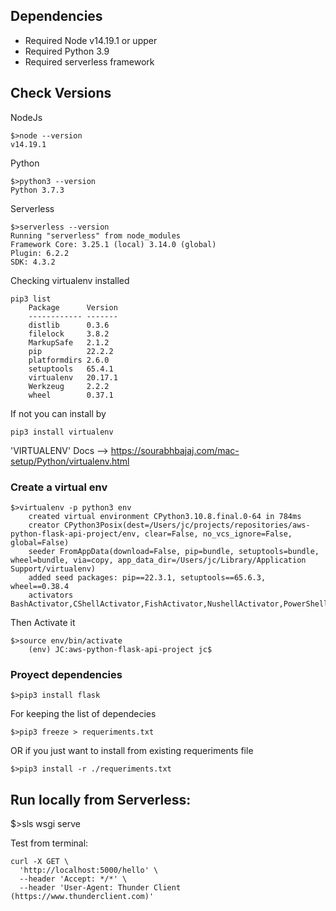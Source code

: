 ## Dependencies
- Required Node v14.19.1 or upper
- Required Python 3.9
- Required serverless framework
## Check Versions

NodeJs

```
$>node --version
v14.19.1
```

Python
```
$>python3 --version
Python 3.7.3
```

Serverless
```
$>serverless --version
Running "serverless" from node_modules
Framework Core: 3.25.1 (local) 3.14.0 (global)
Plugin: 6.2.2
SDK: 4.3.2
```

Checking virtualenv installed
```
pip3 list
    Package      Version
    ------------ -------
    distlib      0.3.6
    filelock     3.8.2
    MarkupSafe   2.1.2
    pip          22.2.2
    platformdirs 2.6.0
    setuptools   65.4.1
    virtualenv   20.17.1
    Werkzeug     2.2.2
    wheel        0.37.1
```
If not you can install by
```
pip3 install virtualenv
```
'VIRTUALENV' Docs --> https://sourabhbajaj.com/mac-setup/Python/virtualenv.html

### Create a virtual env
```
$>virtualenv -p python3 env
    created virtual environment CPython3.10.8.final.0-64 in 784ms
    creator CPython3Posix(dest=/Users/jc/projects/repositories/aws-python-flask-api-project/env, clear=False, no_vcs_ignore=False, global=False)
    seeder FromAppData(download=False, pip=bundle, setuptools=bundle, wheel=bundle, via=copy, app_data_dir=/Users/jc/Library/Application Support/virtualenv)
    added seed packages: pip==22.3.1, setuptools==65.6.3, wheel==0.38.4
    activators BashActivator,CShellActivator,FishActivator,NushellActivator,PowerShellActivator,PythonActivator
```
Then Activate it
```
$>source env/bin/activate
    (env) JC:aws-python-flask-api-project jc$
```

### Proyect dependencies
```
$>pip3 install flask
```
For keeping the list of dependecies

```
$>pip3 freeze > requeriments.txt
````
OR if you just want to install from existing requeriments file
```
$>pip3 install -r ./requeriments.txt
````

## Run locally from Serverless: 
$>sls wsgi serve


Test from terminal:
```
curl -X GET \
  'http://localhost:5000/hello' \
  --header 'Accept: */*' \
  --header 'User-Agent: Thunder Client (https://www.thunderclient.com)'
``` 

